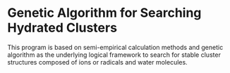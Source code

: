 # Genetic Algorithm for Searching Hydrated Clusters
 This program is based on semi-empirical calculation methods and genetic algorithm as the underlying logical framework to search for stable cluster structures composed of ions or radicals and water molecules.
 
 
